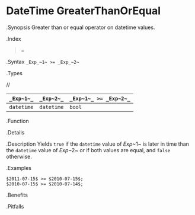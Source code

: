 # DateTime GreaterThanOrEqual

.Synopsis
Greater than or equal operator on datetime values.

.Index
>=

.Syntax
`_Exp_~1~ >= _Exp_~2~`

.Types

//

| `_Exp~1~_`      | `_Exp~2~_`      | `_Exp~1~_ >= _Exp~2~_`  |
| --- | --- | --- |
| `datetime`     |  `datetime`    | `bool`                |


.Function

.Details

.Description
Yields `true` if the `datetime` value of _Exp_~1~ is later in time than the `datetime` value
of _Exp_~2~ or if both values are equal, and `false` otherwise.

.Examples
```rascal-shell
$2011-07-15$ >= $2010-07-15$;
$2010-07-15$ >= $2010-07-14$;
```

.Benefits

.Pitfalls

